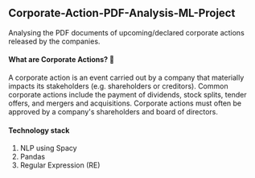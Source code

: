 ## Corporate-Action-PDF-Analysis-ML-Project

Analysing the PDF documents of upcoming/declared corporate actions released by the companies.

#### What are Corporate Actions? :thinking:
A corporate action is an event carried out by a company that materially impacts its stakeholders (e.g. shareholders or creditors).
Common corporate actions include the payment of dividends, stock splits, tender offers, and mergers and acquisitions.
Corporate actions must often be approved by a company's shareholders and board of directors. 

#### Technology stack
1. NLP using Spacy
2. Pandas
3. Regular Expression (RE)

